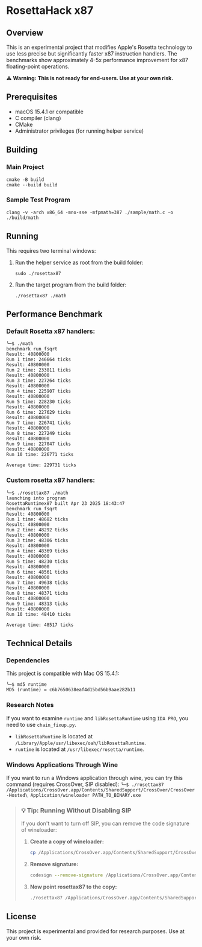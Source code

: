# RosettaHack x87

## Overview

This is an experimental project that modifies Apple's Rosetta technology to use less precise but significantly faster x87 instruction handlers. The benchmarks show approximately 4-5x performance improvement for x87 floating-point operations.

**⚠️ Warning: This is not ready for end-users. Use at your own risk.**

## Prerequisites

- macOS 15.4.1 or compatible
- C compiler (clang)
- CMake
- Administrator privileges (for running helper service)

## Building

### Main Project

```
cmake -B build
cmake --build build
```

### Sample Test Program

```clang -v -arch x86_64 -mno-sse -mfpmath=387 ./sample/math.c -o ./build/math```

## Running

This requires two terminal windows:

1. Run the helper service as root from the build folder:
   ```
   sudo ./rosettax87
   ```

2. Run the target program from the build folder:
   ```
   ./rosettax87 ./math
   ```

## Performance Benchmark

### Default Rosetta x87 handlers:
```log
╰─$ ./math
benchmark run_fsqrt
Result: 40800000
Run 1 time: 246664 ticks
Result: 40800000
Run 2 time: 233811 ticks
Result: 40800000
Run 3 time: 227264 ticks
Result: 40800000
Run 4 time: 225907 ticks
Result: 40800000
Run 5 time: 228230 ticks
Result: 40800000
Run 6 time: 227629 ticks
Result: 40800000
Run 7 time: 226741 ticks
Result: 40800000
Run 8 time: 227249 ticks
Result: 40800000
Run 9 time: 227047 ticks
Result: 40800000
Run 10 time: 226771 ticks

Average time: 229731 ticks
```

### Custom rosetta x87 handlers:
```log
╰─$ ./rosettax87 ./math
launching into program
RosettaRuntimex87 built Apr 23 2025 18:43:47
benchmark run_fsqrt
Result: 40800000
Run 1 time: 48682 ticks
Result: 40800000
Run 2 time: 48292 ticks
Result: 40800000
Run 3 time: 48306 ticks
Result: 40800000
Run 4 time: 48369 ticks
Result: 40800000
Run 5 time: 48230 ticks
Result: 40800000
Run 6 time: 48561 ticks
Result: 40800000
Run 7 time: 49638 ticks
Result: 40800000
Run 8 time: 48371 ticks
Result: 40800000
Run 9 time: 48313 ticks
Result: 40800000
Run 10 time: 48410 ticks

Average time: 48517 ticks
```

## Technical Details

### Dependencies

This project is compatible with Mac OS 15.4.1:
```
╰─$ md5 runtime
MD5 (runtime) = c6b7650638eaf4d15bd56b9aae282b11
```

### Research Notes

If you want to examine `runtime` and `libRosettaRuntime` using `IDA PRO`, you need to use `chain_fixup.py`. 
- `libRosettaRuntime` is located at `/Library/Apple/usr/libexec/oah/libRosettaRuntime`. 
- `runtime` is located at `/usr/libexec/rosetta/runtime`.

### Windows Applications Through Wine

If you want to run a Windows application through wine, you can try this command (requires CrossOver, SIP disabled):
```╰─$ ./rosettax87 /Applications/CrossOver.app/Contents/SharedSupport/CrossOver/CrossOver-Hosted\ Application/wineloader PATH_TO_BINARY.exe```

> ### 💡 Tip: Running Without Disabling SIP
> 
> If you don't want to turn off SIP, you can remove the code signature of wineloader:
>
> 1. **Create a copy of wineloader:**
>    ```bash
>    cp /Applications/CrossOver.app/Contents/SharedSupport/CrossOver/CrossOver-Hosted\ Application/wineloader /Applications/CrossOver.app/Contents/SharedSupport/CrossOver/CrossOver-Hosted\ Application/wineloader2
>    ```
>
> 2. **Remove signature:**
>    ```bash
>    codesign --remove-signature /Applications/CrossOver.app/Contents/SharedSupport/CrossOver/CrossOver-Hosted\ Application/wineloader2
>    ```
>
> 3. **Now point rosettax87 to the copy:**
>    ```bash
>    ./rosettax87 /Applications/CrossOver.app/Contents/SharedSupport/CrossOver/CrossOver-Hosted\ Application/wineloader2 PATH_TO_BINARY.exe
>    ```

## License

This project is experimental and provided for research purposes. Use at your own risk.